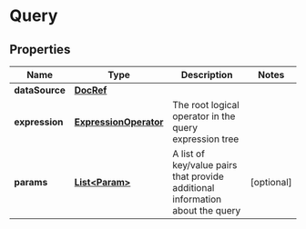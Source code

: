 
# Query

## Properties
Name | Type | Description | Notes
------------ | ------------- | ------------- | -------------
**dataSource** | [**DocRef**](DocRef.md) |  | 
**expression** | [**ExpressionOperator**](ExpressionOperator.md) | The root logical operator in the query expression tree | 
**params** | [**List&lt;Param&gt;**](Param.md) | A list of key/value pairs that provide additional information about the query |  [optional]



